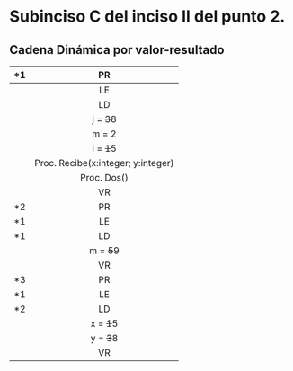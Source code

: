 ﻿# Subinciso C del inciso II del punto 2.

## Cadena Dinámica por valor-resultado

|*1|PR|
|:------:|:------:|
|  |LE|
|  |LD|
|  |j = ~~3~~8|
|  |m = 2|||
|  |i = ~~1~~5|
|  |Proc. Recibe(x:integer; y:integer)|
|  |Proc. Dos()|
|  |VR|
|*2|PR|
|*1|LE|
|*1|LD|
|  |m = ~~5~~9|
|  |VR|
|*3|PR|
|*1|LE|
|*2|LD|
|  |x = ~~1~~5|
|  |y = ~~3~~8|
|  |VR|